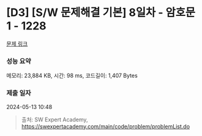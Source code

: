 # [D3] [S/W 문제해결 기본] 8일차 - 암호문1 - 1228 

[문제 링크](https://swexpertacademy.com/main/code/problem/problemDetail.do?contestProbId=AV14w-rKAHACFAYD) 

### 성능 요약

메모리: 23,884 KB, 시간: 98 ms, 코드길이: 1,407 Bytes

### 제출 일자

2024-05-13 10:48



> 출처: SW Expert Academy, https://swexpertacademy.com/main/code/problem/problemList.do